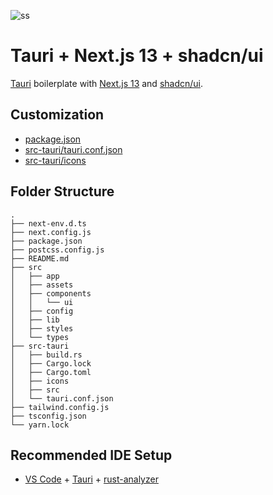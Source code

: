 ![ss](https://user-images.githubusercontent.com/16024979/215224137-4ed3b36b-623b-4eaa-b5e1-a40b77086ef6.png)

# Tauri + Next.js 13 + shadcn/ui

[Tauri](https://github.com/tauri-apps/tauri) boilerplate with [Next.js 13](https://beta.nextjs.org/docs) and [shadcn/ui](https://github.com/shadcn/ui).

## Customization

- [package.json](/package.json)
- [src-tauri/tauri.conf.json](src-tauri/tauri.conf.json)
- [src-tauri/icons](src-tauri/icons)

## Folder Structure

```
.
├── next-env.d.ts
├── next.config.js
├── package.json
├── postcss.config.js
├── README.md
├── src
│   ├── app
│   ├── assets
│   ├── components
│   │   └── ui
│   ├── config
│   ├── lib
│   ├── styles
│   └── types
├── src-tauri
│   ├── build.rs
│   ├── Cargo.lock
│   ├── Cargo.toml
│   ├── icons
│   ├── src
│   └── tauri.conf.json
├── tailwind.config.js
├── tsconfig.json
└── yarn.lock
```

## Recommended IDE Setup

- [VS Code](https://code.visualstudio.com/) + [Tauri](https://marketplace.visualstudio.com/items?itemName=tauri-apps.tauri-vscode) + [rust-analyzer](https://marketplace.visualstudio.com/items?itemName=rust-lang.rust-analyzer)
